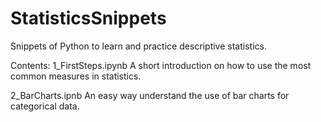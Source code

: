 # StatisticsSnippets
Snippets of Python to learn and practice descriptive statistics.

Contents:
1_FirstSteps.ipynb 
  A short introduction on how to use the most common measures in statistics.

2_BarCharts.ipnb
  An easy way understand the use of bar charts for categorical data.

